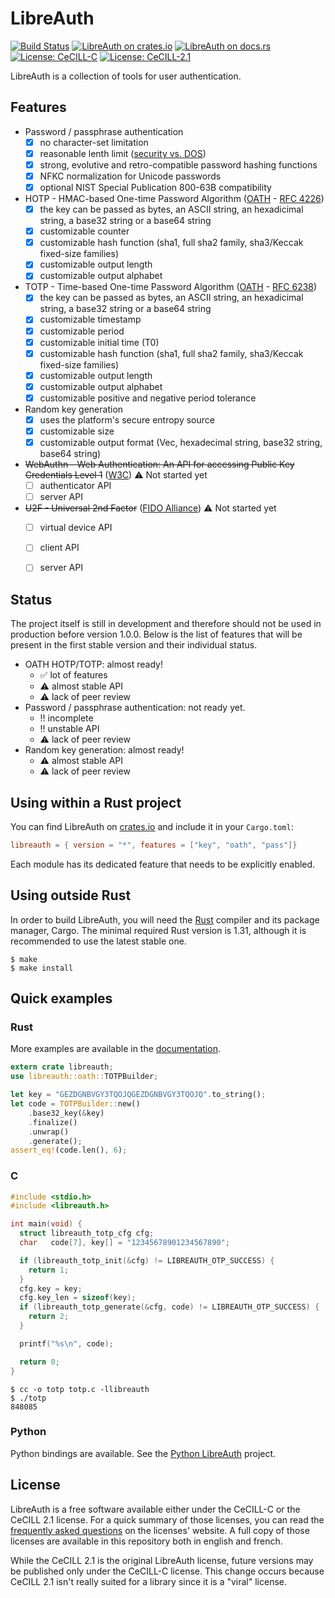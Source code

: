# LibreAuth

[![Build Status](https://api.travis-ci.org/breard-r/libreauth.svg?branch=master)](https://travis-ci.org/breard-r/libreauth)
[![LibreAuth on crates.io](https://img.shields.io/crates/v/libreauth.svg)](https://crates.io/crates/libreauth)
[![LibreAuth on docs.rs](https://docs.rs/libreauth/badge.svg)](https://docs.rs/libreauth/)
[![License: CeCILL-C](https://img.shields.io/badge/license-CeCILL--C-green.svg)](http://cecill.info/licences/Licence_CeCILL-C_V1-en.html)
[![License: CeCILL-2.1](https://img.shields.io/badge/license-CeCILL%202.1-blue.svg)](http://cecill.info/licences/Licence_CeCILL_V2.1-en.html)


LibreAuth is a collection of tools for user authentication.


## Features

- Password / passphrase authentication
  - [x] no character-set limitation
  - [x] reasonable lenth limit ([security vs. DOS](http://arstechnica.com/security/2013/09/long-passwords-are-good-but-too-much-length-can-be-bad-for-security/))
  - [x] strong, evolutive and retro-compatible password hashing functions
  - [x] NFKC normalization for Unicode passwords
  - [x] optional NIST Special Publication 800-63B compatibility
- HOTP - HMAC-based One-time Password Algorithm ([OATH](http://www.openauthentication.org/) - [RFC 4226](https://tools.ietf.org/html/rfc4226))
  - [x] the key can be passed as bytes, an ASCII string, an hexadicimal string, a base32 string or a base64 string
  - [x] customizable counter
  - [x] customizable hash function (sha1, full sha2 family, sha3/Keccak fixed-size families)
  - [x] customizable output length
  - [x] customizable output alphabet
- TOTP - Time-based One-time Password Algorithm ([OATH](http://www.openauthentication.org/) - [RFC 6238](https://tools.ietf.org/html/rfc6238))
  - [x] the key can be passed as bytes, an ASCII string, an hexadicimal string, a base32 string or a base64 string
  - [x] customizable timestamp
  - [x] customizable period
  - [x] customizable initial time (T0)
  - [x] customizable hash function (sha1, full sha2 family, sha3/Keccak fixed-size families)
  - [x] customizable output length
  - [x] customizable output alphabet
  - [x] customizable positive and negative period tolerance
- Random key generation
  - [x] uses the platform's secure entropy source
  - [x] customizable size
  - [x] customizable output format (Vec<u8>, hexadecimal string, base32 string, base64 string)
- ~~WebAuthn - Web Authentication: An API for accessing Public Key Credentials Level 1~~ ([W3C](https://www.w3.org/TR/webauthn/)) :warning: Not started yet
  - [ ] authenticator API
  - [ ] server API
- ~~U2F - Universal 2nd Factor~~ ([FIDO Alliance](https://fidoalliance.org/specifications/download/)) :warning: Not started yet
  - [ ] virtual device API
  - [ ] client API
  - [ ] server API


## Status

The project itself is still in development and therefore should not be used in production before version 1.0.0. Below is the list of features that will be present in the first stable version and their individual status.

- OATH HOTP/TOTP: almost ready!
  * :white_check_mark: lot of features
  * :warning: almost stable API
  * :warning: lack of peer review
- Password / passphrase authentication: not ready yet.
  * :bangbang: incomplete
  * :bangbang: unstable API
  * :warning: lack of peer review
- Random key generation: almost ready!
  * :warning: almost stable API
  * :warning: lack of peer review


## Using within a Rust project

You can find LibreAuth on [crates.io](https://crates.io/crates/libreauth) and include it in your `Cargo.toml`:

```toml
libreauth = { version = "*", features = ["key", "oath", "pass"]}
```

Each module has its dedicated feature that needs to be explicitly enabled.


## Using outside Rust

In order to build LibreAuth, you will need the [Rust](https://www.rust-lang.org/) compiler and its package manager, Cargo. The minimal required Rust version is 1.31, although it is recommended to use the latest stable one.

```ShellSession
$ make
$ make install
```


## Quick examples


### Rust

More examples are available in the [documentation](https://docs.rs/libreauth/).

```rust
extern crate libreauth;
use libreauth::oath::TOTPBuilder;

let key = "GEZDGNBVGY3TQOJQGEZDGNBVGY3TQOJQ".to_string();
let code = TOTPBuilder::new()
    .base32_key(&key)
    .finalize()
    .unwrap()
    .generate();
assert_eq!(code.len(), 6);
```

### C

```C
#include <stdio.h>
#include <libreauth.h>

int main(void) {
  struct libreauth_totp_cfg cfg;
  char   code[7], key[] = "12345678901234567890";

  if (libreauth_totp_init(&cfg) != LIBREAUTH_OTP_SUCCESS) {
    return 1;
  }
  cfg.key = key;
  cfg.key_len = sizeof(key);
  if (libreauth_totp_generate(&cfg, code) != LIBREAUTH_OTP_SUCCESS) {
    return 2;
  }

  printf("%s\n", code);

  return 0;
}
```

```ShellSession
$ cc -o totp totp.c -llibreauth
$ ./totp
848085
```

### Python

Python bindings are available. See the [Python LibreAuth](https://github.com/breard-r/py-libreauth) project.


## License

LibreAuth is a free software available either under the CeCILL-C or the CeCILL 2.1 license. For a quick summary of those licenses, you can read the [frequently asked questions](http://cecill.info/faq.en.html) on the licenses' website. A full copy of those licenses are available in this repository both in english and french.

While the CeCILL 2.1 is the original LibreAuth license, future versions may be published only under the CeCILL-C license. This change occurs because CeCILL 2.1 isn't really suited for a library since it is a "viral" license.
